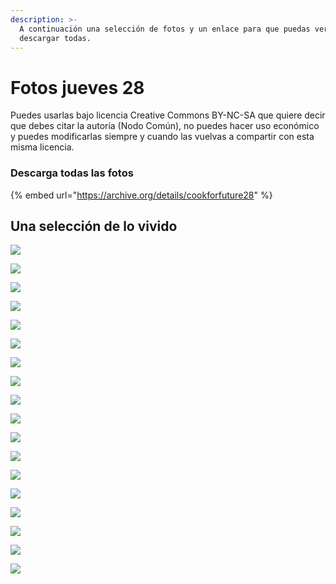 ```yaml
---
description: >-
  A continuación una selección de fotos y un enlace para que puedas ver y
  descargar todas.
---
```


# Fotos jueves 28

Puedes usarlas bajo licencia Creative Commons BY-NC-SA que quiere decir que debes citar la autoría \(Nodo Común\), no puedes hacer uso económico y puedes modificarlas siempre y cuando las vuelvas a compartir con esta misma licencia.

### Descarga todas las fotos

{% embed url="https://archive.org/details/cookforfuture28" %}

## Una selección de lo vivido

![](../.gitbook/assets/28112019-img_4375-2.jpg)

![](../.gitbook/assets/28112019-img_4380-2.jpg)

![](../.gitbook/assets/28112019-img_4391-2.jpg)

![](../.gitbook/assets/28112019-img_4401-2.jpg)

![](../.gitbook/assets/28112019-img_4411-2.jpg)

![](../.gitbook/assets/28112019-img_4413-2.jpg)

![](../.gitbook/assets/28112019-img_4417-2.jpg)

![](../.gitbook/assets/28112019-img_4431-2.jpg)

![](../.gitbook/assets/28112019-img_4435-2%20%281%29.jpg)

![](../.gitbook/assets/28112019-img_4439-2.jpg)

![](../.gitbook/assets/28112019-img_4444-2.jpg)

![](../.gitbook/assets/28112019-img_4446-2.jpg)

![](../.gitbook/assets/28112019-img_4452-2.jpg)

![](../.gitbook/assets/28112019-img_4458-2.jpg)

![](../.gitbook/assets/28112019-img_4466-2.jpg)

![](../.gitbook/assets/28112019-img_4482-2.jpg)

![](../.gitbook/assets/28112019-img_4504-2.jpg)

![](../.gitbook/assets/28112019-img_4507-2.jpg)

